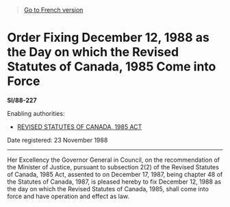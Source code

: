 > [Go to French version](/fr/Règlements/Textes%20réglementaires/88/227.md)

# Order Fixing December 12, 1988 as the Day on which the Revised Statutes of Canada, 1985 Come into Force

**SI/88-227**

Enabling authorities: 
- [REVISED STATUTES OF CANADA, 1985 ACT](/en/Acts/Statutes%20of%20Canada/1985/c.%2040%20(3rd%20Supp.).md)

Date registered: 23 November 1988

----------

Her Excellency the Governor General in Council, on the recommendation of the Minister of Justice, pursuant to subsection 2(2) of the Revised Statutes of Canada, 1985 Act, assented to on December 17, 1987, being chapter 48 of the Statutes of Canada, 1987, is pleased hereby to fix December 12, 1988 as the day on which the Revised Statutes of Canada, 1985, shall come into force and have operation and effect as law.


